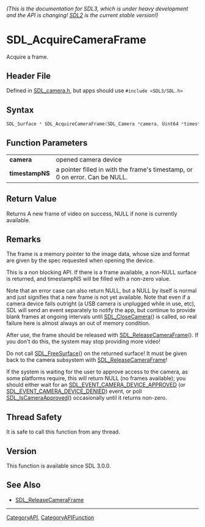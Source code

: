 ###### (This is the documentation for SDL3, which is under heavy development and the API is changing! [SDL2](https://wiki.libsdl.org/SDL2/) is the current stable version!)
# SDL_AcquireCameraFrame

Acquire a frame.

## Header File

Defined in [SDL_camera.h](https://github.com/libsdl-org/SDL/blob/main/include/SDL3/SDL_camera.h), but apps should use `#include <SDL3/SDL.h>`

## Syntax

```c
SDL_Surface * SDL_AcquireCameraFrame(SDL_Camera *camera, Uint64 *timestampNS);

```

## Function Parameters

|                     |                                                                             |
| ------------------- | --------------------------------------------------------------------------- |
| **camera**          | opened camera device                                                        |
| **timestampNS**     | a pointer filled in with the frame's timestamp, or 0 on error. Can be NULL. |

## Return Value

Returns A new frame of video on success, NULL if none is currently
available.

## Remarks

The frame is a memory pointer to the image data, whose size and format are
given by the spec requested when opening the device.

This is a non blocking API. If there is a frame available, a non-NULL
surface is returned, and timestampNS will be filled with a non-zero value.

Note that an error case can also return NULL, but a NULL by itself is
normal and just signifies that a new frame is not yet available. Note that
even if a camera device fails outright (a USB camera is unplugged while in
use, etc), SDL will send an event separately to notify the app, but
continue to provide blank frames at ongoing intervals until
[SDL_CloseCamera](SDL_CloseCamera)() is called, so real failure here is
almost always an out of memory condition.

After use, the frame should be released with
[SDL_ReleaseCameraFrame](SDL_ReleaseCameraFrame)(). If you don't do this,
the system may stop providing more video!

Do not call [SDL_FreeSurface](SDL_FreeSurface)() on the returned surface!
It must be given back to the camera subsystem with
[SDL_ReleaseCameraFrame](SDL_ReleaseCameraFrame)!

If the system is waiting for the user to approve access to the camera, as
some platforms require, this will return NULL (no frames available); you
should either wait for an
[SDL_EVENT_CAMERA_DEVICE_APPROVED](SDL_EVENT_CAMERA_DEVICE_APPROVED) (or
[SDL_EVENT_CAMERA_DEVICE_DENIED](SDL_EVENT_CAMERA_DEVICE_DENIED)) event, or
poll [SDL_IsCameraApproved](SDL_IsCameraApproved)() occasionally until it
returns non-zero.

## Thread Safety

It is safe to call this function from any thread.

## Version

This function is available since SDL 3.0.0.

## See Also

* [SDL_ReleaseCameraFrame](SDL_ReleaseCameraFrame)

----
[CategoryAPI](CategoryAPI), [CategoryAPIFunction](CategoryAPIFunction)

